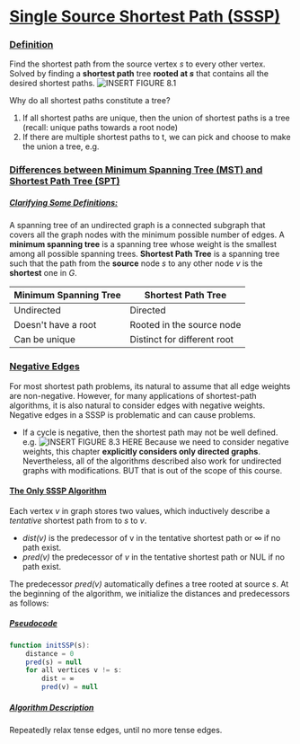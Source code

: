 # <u>Single Source Shortest Path (SSSP)</u>
### <u>Definition</u>
Find the shortest path from the source vertex *s* to every other vertex.
Solved by finding a **shortest path** tree **rooted at *s*** that contains all the desired shortest paths.
![INSERT FIGURE 8.1](obsidian://open?vault=Obsidian%20Vault&file=COSC%203320%20Notes%2Fassets%2Ffigures%2Fshortest-path-tree-fig-8.1.png)

Why do all shortest paths constitute a tree?
1. If all shortest paths are unique, then the union of shortest paths is a tree (recall: unique paths towards a root node)
2. If there are multiple shortest paths to t, we can pick and choose to make the union a tree, e.g.

### <u>Differences between Minimum Spanning Tree (MST) and Shortest Path Tree (SPT)</u>
##### <u>Clarifying Some Definitions:</u>
A spanning tree of an undirected graph is a connected subgraph that covers all the graph nodes with the minimum possible number of edges.
A **minimum spanning tree** is a spanning tree whose weight is the smallest among all possible spanning trees.
**Shortest Path Tree** is a spanning tree such that the path from the **source** node *s* to any other node *v* is the **shortest** one in *G*.

| Minimum Spanning Tree      | Shortest Path Tree                      |
| -------------------------- | --------------------------------------- |
| Undirected                 | Directed                                |
| Doesn't have a root        | Rooted in the source node               |
| Can be unique              | Distinct for different root             |

### <u>Negative Edges</u>
For most shortest path problems, its natural to assume that all edge weights are non-negative. However, for many applications of shortest-path algorithms, it is also natural to consider edges with negative weights.
Negative edges in a SSSP is problematic and can cause problems.
* If a cycle is negative, then the shortest path may not be well defined.
	e.g. 
	![INSERT FIGURE 8.3 HERE]()
Because we need to consider negative weights, this chapter **explicitly considers only directed graphs**. Nevertheless, all of the algorithms described also work for undirected graphs with modifications. BUT that is out of the scope of this course.
#### <u>The Only SSSP Algorithm</u>
Each vertex *v* in graph stores two values, which inductively describe a *tentative* shortest path from to *s* to *v*.
* *dist(v)* is the predecessor of v in the tentative shortest path or ∞ if no path exist.
* *pred(v)* the predecessor of *v* in the tentative shortest path or NUL if no path exist.

The predecessor *pred(v)* automatically defines a tree rooted at source *s*. At the beginning of the algorithm, we initialize the distances and predecessors as follows:
##### <u>Pseudocode</u>
```javascript
function initSSP(s):
	distance = 0
	pred(s) = null
	for all vertices v != s:
		dist = ∞
		pred(v) = null
```
##### <u>Algorithm Description</u>
Repeatedly relax tense edges, until no more tense edges. 